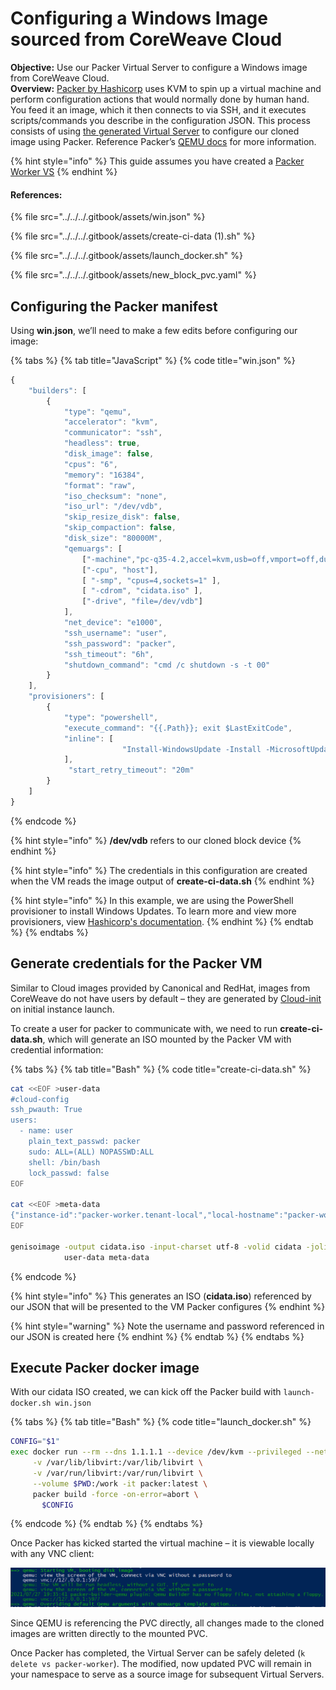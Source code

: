 # Configuring a Windows Image sourced from CoreWeave Cloud

**Objective:** Use our Packer Virtual Server to configure a Windows image from CoreWeave Cloud.\
**Overview:** [Packer by Hashicorp](https://www.packer.io/intro) uses KVM to spin up a virtual machine and perform configuration actions that would normally done by human hand. You feed it an image, which it then connects to via SSH, and it executes scripts/commands you describe in the configuration JSON. This process consists of using [the generated Virtual Server](creating-a-packer-worker-virtual-server.md) to configure our cloned image using Packer. Reference Packer’s [QEMU docs](https://www.packer.io/docs/builders/qemu) for more information.

{% hint style="info" %}
This guide assumes you have created a [Packer Worker VS](creating-a-packer-worker-virtual-server.md)
{% endhint %}

#### References:

{% file src="../../../.gitbook/assets/win.json" %}

{% file src="../../../.gitbook/assets/create-ci-data (1).sh" %}

{% file src="../../../.gitbook/assets/launch_docker.sh" %}

{% file src="../../../.gitbook/assets/new_block_pvc.yaml" %}

## Configuring the Packer manifest

Using **win.json**, we’ll need to make a few edits before configuring our image:

{% tabs %}
{% tab title="JavaScript" %}
{% code title="win.json" %}
```javascript
{
    "builders": [
        {
            "type": "qemu",
            "accelerator": "kvm",
            "communicator": "ssh",
            "headless": true,
            "disk_image": false,
            "cpus": "6",
            "memory": "16384",
            "format": "raw",
            "iso_checksum": "none",
            "iso_url": "/dev/vdb",
            "skip_resize_disk": false,
            "skip_compaction": false,
            "disk_size": "80000M",
            "qemuargs": [
                ["-machine","pc-q35-4.2,accel=kvm,usb=off,vmport=off,dump-guest-core=off"],
                ["-cpu", "host"],
                [ "-smp", "cpus=4,sockets=1" ],
                [ "-cdrom", "cidata.iso" ],
                ["-drive", "file=/dev/vdb"]
            ],
            "net_device": "e1000",
            "ssh_username": "user",
            "ssh_password": "packer",
            "ssh_timeout": "6h",
            "shutdown_command": "cmd /c shutdown -s -t 00"
        }
    ],
    "provisioners": [
        {
            "type": "powershell",
            "execute_command": "{{.Path}}; exit $LastExitCode",
            "inline": [
                         "Install-WindowsUpdate -Install -MicrosoftUpdate -IgnoreUserInput -AcceptAll"
            ],
             "start_retry_timeout": "20m"
        }
    ]
}

```
{% endcode %}

{% hint style="info" %}
**/dev/vdb** refers to our cloned block device
{% endhint %}

{% hint style="info" %}
The credentials in this configuration are created when the VM reads the image output of  **create-ci-data.sh**
{% endhint %}

{% hint style="info" %}
In this example, we are using the PowerShell provisioner to install Windows Updates. To learn more and view more provisioners, view [Hashicorp's documentation](https://www.packer.io/docs/provisioners/powershell).
{% endhint %}
{% endtab %}
{% endtabs %}

## Generate credentials for the Packer VM

Similar to Cloud images provided by Canonical and RedHat, images from CoreWeave do not have users by default – they are generated by [Cloud-init](https://cloudinit.readthedocs.io/en/latest/) on initial instance launch.

To create a user for packer to communicate with, we need to run **create-ci-data.sh**, which will generate an ISO mounted by the Packer VM with credential information:

{% tabs %}
{% tab title="Bash" %}
{% code title="create-ci-data.sh" %}
```bash
cat <<EOF >user-data
#cloud-config
ssh_pwauth: True
users:
  - name: user
    plain_text_passwd: packer
    sudo: ALL=(ALL) NOPASSWD:ALL
    shell: /bin/bash
    lock_passwd: false
EOF

cat <<EOF >meta-data
{"instance-id":"packer-worker.tenant-local","local-hostname":"packer-worker"}
EOF

genisoimage -output cidata.iso -input-charset utf-8 -volid cidata -joliet -r \
            user-data meta-data
```
{% endcode %}

{% hint style="info" %}
This generates an ISO (**cidata.iso**) referenced by our JSON that will be presented to the VM Packer configures
{% endhint %}

{% hint style="warning" %}
Note the username and password referenced in our JSON is created here
{% endhint %}
{% endtab %}
{% endtabs %}

## Execute Packer docker image

With our cidata ISO created, we can kick off the Packer build with `launch-docker.sh win.json`

{% tabs %}
{% tab title="Bash" %}
{% code title="launch_docker.sh" %}
```bash
CONFIG="$1"
exec docker run --rm --dns 1.1.1.1 --device /dev/kvm --privileged --net=host \
     -v /var/lib/libvirt:/var/lib/libvirt \
     -v /var/run/libvirt:/var/run/libvirt \
     --volume $PWD:/work -it packer:latest \
     packer build -force -on-error=abort \
       $CONFIG
```
{% endcode %}
{% endtab %}
{% endtabs %}

Once Packer has kicked started the virtual machine – it is viewable locally with any VNC client:

![](../../../.gitbook/assets/10.png)

Since QEMU is referencing the PVC directly, all changes made to the cloned images are written directly to the mounted PVC.

Once Packer has completed, the Virtual Server can be safely deleted (`k delete vs packer-worker`). The modified, now updated PVC will remain in your namespace to serve as a source image for subsequent Virtual Servers.
